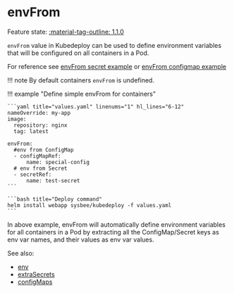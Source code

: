 # envFrom

Feature state: [:material-tag-outline: 1.1.0](../changelog.md#110 "Minimum version")

`envFrom` value in Kubedeploy can be used to define environment variables that will be configured on all containers in a Pod.


For reference see [envFrom secret example](https://kubernetes.io/docs/tasks/inject-data-application/distribute-credentials-secure/#configure-all-key-value-pairs-in-a-secret-as-container-environment-variables)
or [envFrom configmap example](https://kubernetes.io/docs/tasks/configure-pod-container/configure-pod-configmap/#configure-all-key-value-pairs-in-a-configmap-as-container-environment-variables)


!!! note
    By default containers `envFrom` is undefined.


!!! example "Define simple envFrom for containers"

    ```yaml title="values.yaml" linenums="1" hl_lines="6-12"
    nameOverride: my-app
    image:
      repository: nginx
      tag: latest

    envFrom:
      #env from ConfigMap
      - configMapRef:
          name: special-config
      # env from Secret
      - secretRef:
          name: test-secret
    ```

    ```bash title="Deploy command"
    helm install webapp sysbee/kubedeploy -f values.yaml
    ```

In above example, envFrom will automatically define environment variables for all containers in a Pod by extracting all the ConfigMap/Secret keys as env var names, and their values as env var values.


See also:

- [env](env.md)
- [extraSecrets](extrasecrets.md)
- [configMaps](configmaps.md)

